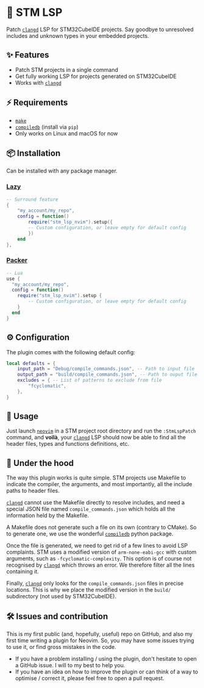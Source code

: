 # 🤖 STM LSP
Patch [`clangd`](https://clangd.llvm.org/) LSP for STM32CubeIDE projects. Say goodbye to unresolved
includes and unknown types in your embedded projects.

## ✨ Features
* Patch STM projects in a single command
* Get fully working LSP for projects generated on STM32CubeIDE
* Works with [`clangd`](https://clangd.llvm.org/)

## ⚡️ Requirements
* [`make`](https://www.gnu.org/software/make/manual/make.html)
* [`compiledb`](https://github.com/nickdiego/compiledb) (install via `pip`)
* Only works on Linux and macOS for now

## 📦 Installation
Can be installed with any package manager.

### [Lazy](https://github.com/folke/lazy.nvim)
```lua
-- Surround feature
{
    "my_account/my_repo",
    config = function()
        require("stm_lsp_nvim").setup({
        -- Custom configuration, or leave empty for default config
        })
    end
},
```

### [Packer](https://github.com/wbthomason/packer.nvim)
```lua
-- Lua
use {
  "my_account/my_repo",
  config = function()
    require("stm_lsp_nvim").setup {
        -- Custom configuration, or leave empty for default config
    }
  end
}
```

## ⚙️ Configuration
The plugin comes with the following default config:
```lua
local defaults = {
    input_path = "Debug/compile_commands.json", -- Path to input file
    output_path = "build/compile_commands.json", -- Path to ouput file
    excludes = { -- List of patterns to exclude from file
        "fcyclomatic",
    },
}
```

## 🚀 Usage
Just launch [`neovim`](https://github.com/neovim/neovim) in a STM project root directory and run the `:StmLspPatch`
command, and **voilà**, your [`clangd`](https://clangd.llvm.org/) LSP should now be able to find all the
header files, types and functions definitions, etc.

## 🤔 Under the hood
The way this plugin works is quite simple. STM projects use Makefile to
indicate the compiler, the arguments, and most importantly, all the 
include paths to header files.

[`clangd`](https://clangd.llvm.org/) cannot use the Makefile directly to
resolve includes, and need a special JSON file named `compile_commands.json`
which holds all the information held by the Makefile.

A Makefile does not generate such a file on its own (contrary to CMake). So
to generate one, we use the wonderful
[`compiledb`](https://github.com/nickdiego/compiledb) python package.

Once the file is generated, we need to get rid of a few lines to avoid
LSP complaints. STM uses a modified version of `arm-none-eabi-gcc`
with custom arguments, such as `-fcyclomatic-complexity`. This option is of
course not recognised by [`clangd`](https://clangd.llvm.org/) which throws an error. We therefore filter
all the lines containing it.

Finally, [`clangd`](https://clangd.llvm.org/) only looks for the `compile_commands.json` files in
precise locations. This is why we place the modified version in the 
`build/` subdirectory (not used by STM32CubeIDE).

## 🛠️ Issues and contribution

This is my first public (and, hopefully, useful) repo on GitHub, and also my
first time writing a plugin for Neovim. So, you may have some issues trying
to use it, or find gross mistakes in the code.

* If you have a problem installing / using the plugin, don't hesitate
to open a GitHub issue. I will to my best to help you.
* If you have an idea on how to improve the plugin or can think of a way
to optimise / correct it, please feel free to open a pull request.
